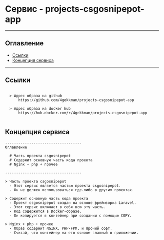 # Сервис - projects-csgosnipepot-app
---
## Оглавление

  - [Ссылки](#link1)
  - [Концепция сервиса](#link2)

---

## Ссылки <a id="link1"></a>
```

  > Адрес образа на github
      https://github.com/4gekkman/projects-csgosnipepot-app

  > Адрес образа на docker hub
      https://hub.docker.com/r/4gekkman/projects-csgosnipepot-app
			
```
## Концепция сервиса <a id="link2"></a>
```
-----------------------------------
Оглавление

  # Часть проекта csgosnipepot
  # Содержит основную часть кода проекта
  # Nginx + php + прочее

-----------------------------------
  
> Часть проекта csgosnipepot
  - Этот сервис является частью проекта csgosnipepot.
  - Он не должен использоваться где-либо в других проектах.

> Содержит основную часть кода проекта
  - Проект csgosnipepot создан на основе фреймворка Laravel.
  - Этот сервис включает в себя всю эту часть.
  - Код содержится в Docker-образе.
  - Он копируется в контейнер при создании с помощью COPY.

> Nginx + php + прочее
  - Образ содержит NGINX, PHP-FPM, и прочий софт.
  - Считай, что контейнер на его основе главный в приложении.

```




